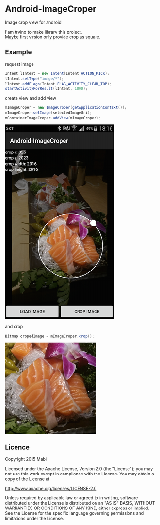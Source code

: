 # Android-ImageCroper
Image crop view for android

I'am trying to make library this project.<br/>
Maybe first virsion only provide crop as square.

## Example

request image
```java
Intent lIntent = new Intent(Intent.ACTION_PICK);
lIntent.setType("image/*");
lIntent.addFlags(Intent.FLAG_ACTIVITY_CLEAR_TOP);
startActivityForResult(lIntent, 1000);
```

create view and add view
```java
mImageCroper = new ImageCroper(getApplicationContext());
mImageCroper.setImage(selectedImageUri);
mContainerImageCroper.addView(mImageCroper);
```

![](./screenshot_02.png)

and crop
```java
Bitmap cropedImage = mImageCroper.crop();
```

![](./result_01.png)

## Licence
Copyright 2015 Mabi

Licensed under the Apache License, Version 2.0 (the "License"); you may not use this work except in compliance with the License. You may obtain a copy of the License at

http://www.apache.org/licenses/LICENSE-2.0

Unless required by applicable law or agreed to in writing, software distributed under the License is distributed on an "AS IS" BASIS, WITHOUT WARRANTIES OR CONDITIONS OF ANY KIND, either express or implied. See the License for the specific language governing permissions and limitations under the License.

